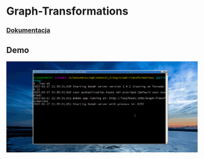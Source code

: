 # Graph-Transformations
### [Dokumentacja](placeholder)

## Demo
![Demo](https://github.com/proman3419/Graph-Transformations/blob/master/graph_transformations.gif)
